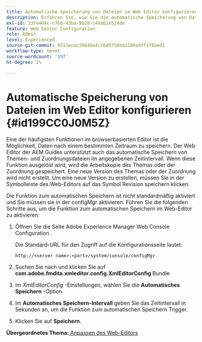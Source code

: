 ```yaml
---
title: Automatische Speicherung von Dateien im Web Editor konfigurieren
description: Erfahren Sie, wie Sie die automatische Speicherung von Dateien im Web Editor konfigurieren
exl-id: 23fe404c-c76d-43ba-9b28-c49ab1e524de
feature: Web Editor Configuration
role: Admin
level: Experienced
source-git-commit: 0513ecac38840a4cc649758bd1180edff1f8aed1
workflow-type: tm+mt
source-wordcount: '197'
ht-degree: 1%

---
```


# Automatische Speicherung von Dateien im Web Editor konfigurieren {#id199CC0J0M5Z}

Eine der häufigsten Funktionen im browserbasierten Editor ist die Möglichkeit, Daten nach einem bestimmten Zeitraum zu speichern. Der Web Editor der AEM Guides unterstützt auch das automatische Speichern von Themen- und Zuordnungsdateien im angegebenen Zeitintervall. Wenn diese Funktion ausgelöst wird, wird die Arbeitskopie des Themas oder der Zuordnung gespeichert. Eine neue Version des Themas oder der Zuordnung wird nicht erstellt. Um eine neue Version zu erstellen, müssen Sie in der Symbolleiste des Web-Editors auf das Symbol Revision speichern klicken.

Die Funktion zum automatischen Speichern ist nicht standardmäßig aktiviert und Sie müssen sie in der configMgr aktivieren. Führen Sie die folgenden Schritte aus, um die Funktion zum automatischen Speichern im Web-Editor zu aktivieren:

1. Öffnen Sie die Seite Adobe Experience Manager Web Console Configuration .

   Die Standard-URL für den Zugriff auf die Konfigurationsseite lautet:

   ```http
   http://<server name>:<port>/system/console/configMgr
   ```

1. Suchen Sie nach und klicken Sie auf **com.adobe.fmdita.xmleditor.config.XmlEditorConfig** Bundle

1. Im *XmlEditorConfig* -Einstellungen, wählen Sie die **Automatisches Speichern** -Option.

1. Im **Automatisches Speichern-Intervall** geben Sie das Zeitintervall in Sekunden an, um die Funktion zum automatischen Speichern Trigger.

1. Klicken Sie auf **Speichern**.


**Übergeordnetes Thema:**[ Anpassen des Web-Editors](conf-web-editor.md)
